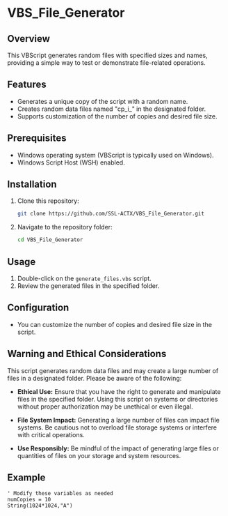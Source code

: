 # VBS_File_Generator

## Overview

This VBScript generates random files with specified sizes and names, providing a simple way to test or demonstrate file-related operations.

## Features

- Generates a unique copy of the script with a random name.
- Creates random data files named "cp_i_" in the designated folder.
- Supports customization of the number of copies and desired file size.

## Prerequisites

- Windows operating system (VBScript is typically used on Windows).
- Windows Script Host (WSH) enabled.

## Installation

1. Clone this repository:

   ```bash
   git clone https://github.com/SSL-ACTX/VBS_File_Generator.git
   ```

2. Navigate to the repository folder:

   ```bash
   cd VBS_File_Generator
   ```

## Usage

1. Double-click on the `generate_files.vbs` script.
2. Review the generated files in the specified folder.

## Configuration

- You can customize the number of copies and desired file size in the script.

## Warning and Ethical Considerations

This script generates random data files and may create a large number of files in a designated folder. Please be aware of the following:

- **Ethical Use:** Ensure that you have the right to generate and manipulate files in the specified folder. Using this script on systems or directories without proper authorization may be unethical or even illegal.

- **File System Impact:** Generating a large number of files can impact file systems. Be cautious not to overload file storage systems or interfere with critical operations.

- **Use Responsibly:** Be mindful of the impact of generating large files or quantities of files on your storage and system resources.

## Example

```vbscript
' Modify these variables as needed
numCopies = 10
String(1024*1024,"A")
```


